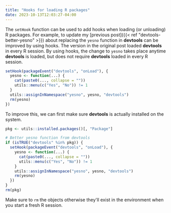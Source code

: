 ```yaml
---
title: "Hooks for loading R packages"
date: 2023-10-13T12:03:27-04:00
---
```


The `setHook` function can be used to add hooks when loading (or unloading) R
packages. For example, to update my [previous post]({{< ref
"devtools-better-yesno" >}}) about replacing the `yesno` function in
**devtools** can be improved by using hooks. The version in the original post
loaded **devtools** in every R session. By using hooks, the change to `yesno`
takes place anytime **devtools** is loaded, but does not require **devtools**
loaded in every R session.


```r
setHook(packageEvent("devtools", "onLoad"), {
  yesno <- function(...) {
    cat(paste0(..., collapse = ""))
    utils::menu(c("Yes", "No")) != 1
  }
  utils::assignInNamespace("yesno", yesno, "devtools")
  rm(yesno)
})
```

To improve this, we can first make sure **devtools** is actually installed on
the system.

```r
pkg <- utils::installed.packages()[, "Package"]

# Better yesno function from devtools
if (isTRUE("devtools" %in% pkg)) {
  setHook(packageEvent("devtools", "onLoad"), {
    yesno <- function(...) {
      cat(paste0(..., collapse = ""))
      utils::menu(c("Yes", "No")) != 1
    }
    utils::assignInNamespace("yesno", yesno, "devtools")
    rm(yesno)
  })
}
rm(pkg)
```

Make sure to `rm` the objects otherwise they'll exist in the environment when
you start a fresh R session.
